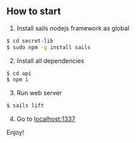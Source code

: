 ## How to start

1) Install sails nodejs framework as global

```bash
$ cd secret-lib
$ sudo npm -g install sails
```
2) Install all dependencies

```bash
$ cd api
$ npm i
```

3) Run web server

```bash
$ sails lift
```

4) Go to [localhost:1337](http://localhost:1337/)

Enjoy!
